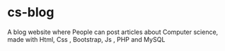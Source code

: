 # cs-blog
A blog website where People can post articles about Computer science, made with Html, Css , Bootstrap, Js , PHP and MySQL
